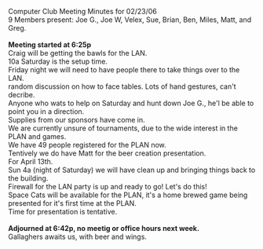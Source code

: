 Computer Club Meeting Minutes for 02/23/06<br>
9 Members present: Joe G., Joe W, Velex, Sue, Brian, Ben, Miles, Matt, and Greg.<br>
<br>
<b>Meeting started at 6:25p</b><br>
Craig will be getting the bawls for the LAN. <br>
10a Saturday is the setup time.<br>
Friday night we will need to have people there to take things over to the LAN.<br>
random discussion on how to face tables. Lots of hand gestures, can't decribe.<br>
Anyone who wats to help on Saturday and hunt down Joe G., he'l be able to point you in a direction.<br>
Supplies from our sponsors have come in.<br>
We are currently unsure of tournaments, due to the wide interest in the PLAN and games.<br>
We have 49 people registered for the PLAN now.<br>
Tentively we do have Matt for the beer creation presentation.<br>
For April 13th.<br>
Sun 4a (night of Saturday) we will have clean up and bringing things back to the building.<br>
Firewall for the LAN party is up and ready to go! Let's do this!<br>
Space Cats will be available for the PLAN, it's a home brewed game being presented for it's first time at the PLAN.<br>  Time for presentation is tentative.<br>
<br>
<b>Adjourned at 6:42p, no meetig or office hours next week.</b><br>
Gallaghers awaits us, with beer and wings.<br>
<br>
